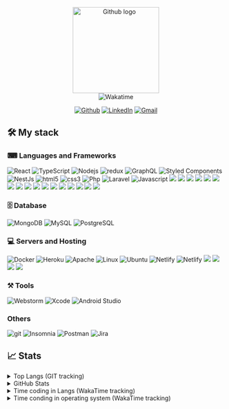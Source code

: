 <div align="center">
<img alt="Github logo"src="https://camo.githubusercontent.com/e15e75521862be103c834df436a8f9e075c945e5/68747470733a2f2f6d656469612e67697068792e636f6d2f6d656469612f6475334a336358797a686a3735494f6776412f67697068792e676966" width="200px"/>
  <br />
    <img alt="Wakatime" src="https://wakatime.com/badge/user/a940260d-9fc1-452b-85dc-fba755f99e04.svg" />
  


<p>
<a href="https://github.com/kennedy-f" target="_blank"><img alt="Github" src="https://img.shields.io/badge/GitHub-%2312100E.svg?&style=for-the-badge&logo=Github&logoColor=white" /></a> 
<a href="https://www.linkedin.com/in/kennedy-ferreira-da-silva/" target="_blank"><img alt="LinkedIn" src="https://img.shields.io/badge/linkedin-%230077B5.svg?&style=for-the-badge&logo=linkedin&logoColor=white" /></a> 
<a href="mailto:contact@kennedyribeiro.dev" target="_blank"><img alt="Gmail" src="https://img.shields.io/badge/Gmail-D14836?style=for-the-badge&logo=gmail&logoColor=white" /></a>
</p>

</div>

## 🛠 My stack

### ⌨ Languages and Frameworks
<p>
  <img alt="React" src="https://img.shields.io/badge/-React-45b8d8?style=for-the-badge&logo=react&logoColor=white" />
  <img alt="TypeScript" src="https://img.shields.io/badge/-TypeScript-007ACC?style=for-the-badge&logo=typescript&logoColor=white" />
  <img alt="Nodejs" src="https://img.shields.io/badge/-Nodejs-43853d?style=for-the-badge&logo=Node.js&logoColor=white" />
  <img alt="redux" src="https://img.shields.io/badge/-Redux-764ABC?style=for-the-badge&logo=redux&logoColor=white" />
  <img alt="GraphQL" src="https://img.shields.io/badge/-GraphQL-E10098?style=for-the-badge&logo=graphql&logoColor=white" />
  <img alt="Styled Components" src="https://img.shields.io/badge/-Styled_Components-db7092?style=for-the-badge&logo=styled-components&logoColor=white" />
  <img alt="NestJs" src="https://img.shields.io/badge/-NestJs-ea2845?style=for-the-badge&logo=nestjs&logoColor=white" />
  <img alt="html5" src="https://img.shields.io/badge/-HTML5-E34F26?style=for-the-badge&logo=html5&logoColor=white" />
  <img alt="css3" src="https://img.shields.io/badge/-CSS3-0076be?style=for-the-badge&logo=css3&logoColor=white" />
  <img alt="Php" src="https://img.shields.io/badge/-Php-0076be?style=for-the-badge&logo=Php&logoColor=white" />
  <img alt="Laravel" src="https://img.shields.io/badge/-Laravel-FF2D20?style=for-the-badge&logo=Laravel&logoColor=white" />
  <img alt="Javascript" src="https://img.shields.io/badge/-Javascript-F7DF1E?style=for-the-badge&logo=Javascript&logoColor=black" />
  <img src="https://img.shields.io/badge/Babel-F9DC3E?style=for-the-badge&logo=babel&logoColor=white" />
  <img src="https://img.shields.io/badge/Cypress-17202C?style=for-the-badge&logo=cypress&logoColor=white" />
  <img src="https://img.shields.io/badge/Docker-2CA5E0?style=for-the-badge&logo=docker&logoColor=white" />
  <img src="https://img.shields.io/badge/Express.js-000000?style=for-the-badge&logo=express&logoColor=white" />
  <img src="https://img.shields.io/badge/fastify-202020?style=for-the-badge&logo=fastify&logoColor=white" />
  <img src="https://img.shields.io/badge/firebase-ffca28?style=for-the-badge&logo=firebase&logoColor=black" />
  <img src="https://img.shields.io/badge/Jest-C21325?style=for-the-badge&logo=jest&logoColor=white" />
  <img src="https://img.shields.io/badge/kubernetes-326ce5.svg?&style=for-the-badge&logo=kubernetes&logoColor=white" />
  <img src="https://img.shields.io/badge/Material%20UI-007FFF?style=for-the-badge&logo=mui&logoColor=white" />
  <img src="https://img.shields.io/badge/npm-CB3837?style=for-the-badge&logo=npm&logoColor=white" />
  <img src="https://img.shields.io/badge/React_Router-CA4245?style=for-the-badge&logo=react-router&logoColor=white" />
  <img src="https://img.shields.io/badge/Redux-593D88?style=for-the-badge&logo=redux&logoColor=white" />
  <img src="https://img.shields.io/badge/Redux%20saga-86D46B?style=for-the-badge&logo=redux%20saga&logoColor=999999" />
  <img src="https://img.shields.io/badge/ts--node-3178C6?style=for-the-badge&logo=ts-node&logoColor=white" />
  <img src="https://img.shields.io/badge/Vite-B73BFE?style=for-the-badge&logo=vite&logoColor=FFD62E" />
  <img src="https://img.shields.io/badge/Yarn-2C8EBB?style=for-the-badge&logo=yarn&logoColor=white" />
  <img src="https://img.shields.io/badge/Xampp-F37623?style=for-the-badge&logo=xampp&logoColor=white" />
</p>


### 🗄 Database
<p>
  <img alt="MongoDB" src="https://img.shields.io/badge/-MongoDB-13aa52?style=for-the-badge&logo=mongodb&logoColor=white" />
  <img alt="MySQL" src="https://img.shields.io/badge/-MySQL-1e4c67?style=for-the-badge&logo=MySQL&logoColor=white" />
  <img alt="PostgreSQL" src="https://img.shields.io/badge/-PostgreeSQL-1e4c67?style=for-the-badge&logo=PostgreSQL&logoColor=white" />
</p>

### 💻 Servers and Hosting
<p>
  <img alt="Docker" src="https://img.shields.io/badge/-Docker-46a2f1?style=for-the-badge&logo=docker&logoColor=white" />
  <img alt="Heroku" src="https://img.shields.io/badge/-Heroku-430098?style=for-the-badge&logo=heroku&logoColor=white" />
  <img alt="Apache" src="https://img.shields.io/badge/-Apache-D22128?style=for-the-badge&logo=Apache&logoColor=white" />
  <img alt="Linux" src="https://img.shields.io/badge/-Linux-FCC624?style=for-the-badge&logo=Apache&logoColor=white" />
  <img alt="Ubuntu" src="https://img.shields.io/badge/-Ubuntu-E95420?style=for-the-badge&logo=Ubuntu&logoColor=white" />
  <img alt="Netlify" src="https://img.shields.io/badge/-Netlify-00C7B7?style=for-the-badge&logo=Netlify&logoColor=white" />
  <img alt="Netlify" src="https://img.shields.io/badge/Nginx-009639?style=for-the-badge&logo=nginx&logoColor=white" />
  <img src="https://img.shields.io/badge/Azure_DevOps-0078D7?style=for-the-badge&logo=azure-devops&logoColor=white" />
  <img src="https://img.shields.io/badge/Drone_CI-212121?style=for-the-badge&logo=drone&logoColor=white" />
  <img src="https://img.shields.io/badge/Google_Cloud-4285F4?style=for-the-badge&logo=google-cloud&logoColor=white" />
  <img src="https://img.shields.io/badge/microsoft%20azure-0089D6?style=for-the-badge&logo=microsoft-azure&logoColor=white" />

</p>

### ⚒️ Tools 
<p>
  <img alt="Webstorm" src="https://img.shields.io/badge/WebStorm-000000?style=for-the-badge&logo=WebStorm&logoColor=white" /> 
  <img alt="Xcode" src="https://img.shields.io/badge/Xcode-007ACC?style=for-the-badge&logo=Xcode&logoColor=white" /> 
  <img alt="Android Studio" src="https://img.shields.io/badge/Android_Studio-3DDC84?style=for-the-badge&logo=android-studio&logoColor=white" /> 

</p>


### Others
<p>
  <img alt="git" src="https://img.shields.io/badge/-Git-F05032?style=for-the-badge&logo=git&logoColor=white" />
  <img alt="Insomnia" src="https://img.shields.io/badge/-Insomnia-5849BE?style=for-the-badge&logo=insomnia&logoColor=white" />
  <img alt="Postman" src="https://img.shields.io/badge/-Postman-FF6C37?style=for-the-badge&logo=Postman&logoColor=white" />
  <img alt="Jira"	src="https://img.shields.io/badge/Jira-0052CC?style=for-the-badge&logo=Jira&logoColor=white" />

  

</p>


 




<!-- ## 📕 Techs I am learning -->
## 📈 Stats
<details>
<summary> Top Langs (GIT tracking) </summary>

<div> 
<img src="https://github-readme-stats.vercel.app/api/top-langs/?username=kennedy-f&X&layout=compact" alt="Natan Meira Top Langs" />
</div>
</details>

<details>
<summary> GitHub Stats</summary>

<div > 
<img src="https://github-readme-stats.vercel.app/api?username=kennedy-f&show_icons=true" alt="Natan Meira Github Stats" />

</div>
  
</details>
<details>
  <summary> Time coding in Langs (WakaTime tracking) </summary>          
  <div>
   <a href="https://wakatime.com"><img src="https://wakatime.com/share/@kennedy_f/33887d65-6aba-43bb-aef7-2604cbd9b439.png" /></a>
  </div>
</details>

<details>
  <summary> Time conding in operating system (WakaTime tracking) </summary>          
  <div>
    <a href="https://wakatime.com"><img src="https://wakatime.com/share/@kennedy_f/812e65e4-9bf2-42b1-8ee9-93f5c7557bfe.png" /></a>
  </div>
</details>


